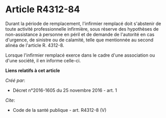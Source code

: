# Article R4312-84

Durant la période de remplacement, l'infirmier remplacé doit s'abstenir de toute activité professionnelle infirmière, sous
réserve des hypothèses de non-assistance à personne en péril et de demande de l'autorité en cas d'urgence, de sinistre ou de
calamité, telle que mentionnée au second alinéa de l'article R. 4312-8. 

Lorsque l'infirmier remplacé exerce dans le cadre d'une association ou d'une société, il en informe celle-ci.

**Liens relatifs à cet article**

_Créé par_:

  - Décret n°2016-1605 du 25 novembre 2016 - art. 1

_Cite_:

  - Code de la santé publique - art. R4312-8 (V)
